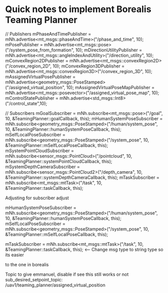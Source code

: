 # Quick notes to implement Borealis Teaming Planner

// Publishers
mPhaseAndTimePublisher = mNh.advertise<mt_msgs::phaseAndTime>("/phase_and_time", 10);
mPosePublisher = mNh.advertise<mt_msgs::pose>("/system_pose_from_formation", 10);
mDirectionUtilityPublisher = mNh.advertise<mt_msgs::angleIndexAndUtility>("/direction_utility", 10);
mConvexRegion2DPublisher = mNh.advertise<mt_msgs::convexRegion2D>("/convex_region_2D", 10);
mConvexRegion3DPublisher = mNh.advertise<mt_msgs::convexRegion3D>("/convex_region_3D", 10);
mAssignedVirtualPosePublisher = mNh.advertise<geometry_msgs::PoseStamped>("/assigned_virtual_position", 10);
mAssignedVirtualPoseMapPublisher = mNh.advertise<mt_msgs::posevector>("/assigned_virtual_pose_map", 10);
mControlStatePublisher = mNh.advertise<std_msgs::Int8>("/control_state",10);

// Subscribers 
mGoalSubscriber = mNh.subscribe<mt_msgs::pose>("/goal", 10, &TeamingPlanner::goalCallback, this);
mHumanSystemPoseSubscriber = mNh.subscribe<geometry_msgs::PoseStamped>("/human/system_pose", 10, &TeamingPlanner::humanSystemPoseCallback, this);
mSelfLocalPoseSubscriber = mNh.subscribe<geometry_msgs::PoseStamped>("/system_pose", 10, &TeamingPlanner::mSelfLocalPoseCallback, this);
mSystemPointCloudSubscriber = mNh.subscribe<sensor_msgs::PointCloud>("/pointcloud", 10, &TeamingPlanner::systemPointCloudCallback, this);
mSystemDepthCameraSubscriber = mNh.subscribe<sensor_msgs::PointCloud2>("/depth_camera", 10, &TeamingPlanner::systemDepthCameraCallback, this);
mTaskSubscriber = mNh.subscribe<mt_msgs::mtTask>("/task", 10, &TeamingPlanner::taskCallback, this);

Adjusting for subscriber adjust 

mHumanSystemPoseSubscriber = mNh.subscribe<geometry_msgs::PoseStamped>("/human/system_pose", 10, &TeamingPlanner::humanSystemPoseCallback, this);
mSelfLocalPoseSubscriber = mNh.subscribe<geometry_msgs::PoseStamped>("/system_pose", 10, &TeamingPlanner::mSelfLocalPoseCallback, this);

mTaskSubscriber = mNh.subscribe<mt_msgs::mtTask>("/task", 10, &TeamingPlanner::taskCallback, this); <-- Change msg type to string type so its easier

to the one in borealis

Topic to give emmanuel, disable if see this still works or not
sub_desired_setpoint_topic: /uav1/teaming_planner/assigned_virtual_position
